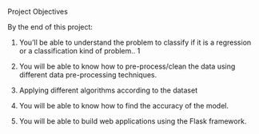 Project Objectives


By the end of this project:
1. You’ll be able to understand the problem to classify if it is a regression or a classification kind of problem.. 1

2. You will be able to know how to pre-process/clean the data using different data pre-processing techniques.

3. Applying different algorithms according to the dataset

4. You will be able to know how to find the accuracy of the model.

5. You will be able to build web applications using the Flask framework.
